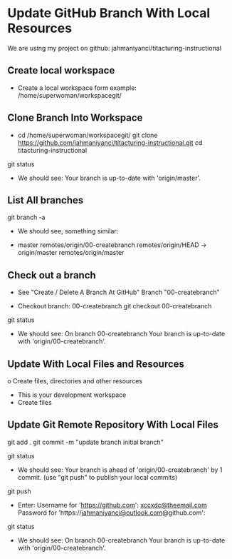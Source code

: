 Update GitHub Branch With Local Resources 
======================================================
We are using my project on github: jahmaniyanci/titacturing-instructional


Create local workspace
------------------------------------------------------
- Create a local workspace form example:
/home/superwoman/workspacegit/


Clone Branch Into Workspace
------------------------------------------------------
- cd /home/superwoman/workspacegit/
git clone https://github.com/jahmaniyanci/titacturing-instructional.git
cd titacturing-instructional

git status
* We should see: 
Your branch is up-to-date with 'origin/master'.


List All branches
------------------------------------------------------
git branch -a

- We should see, something similar:
* master
remotes/origin/00-createbranch
remotes/origin/HEAD -> origin/master
remotes/origin/master


Check out a branch
------------------------------------------------------
* See "Create / Delete A Branch At GitHub" 
  Branch "00-createbranch"
  
- Checkout branch: 00-createbranch
git checkout 00-createbranch 

git status
- We should see:
On branch 00-createbranch
Your branch is up-to-date with 'origin/00-createbranch'.


Update With Local Files and Resources
------------------------------------------------------
o Create files, directories and other resources
- This is your development workspace
- Create files


Update Git Remote Repository With Local Files
------------------------------------------------------
git add .
git commit -m "update branch initial branch"

git status
- We should see:
Your branch is ahead of 'origin/00-createbranch' by 1 commit.
(use "git push" to publish your local commits)

git push
- Enter:
Username for 'https://github.com': xccxdc@theemail.com
Password for 'https://jahmaniyanci@outlook.com@github.com':

git status

- We should see:
On branch 00-createbranch
Your branch is up-to-date with 'origin/00-createbranch'.








